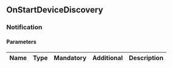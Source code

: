 ## OnStartDeviceDiscovery


### Notification

#### Parameters

|Name|Type|Mandatory|Additional|Description|
|:---|:---|:--------|:---------|:----------|
